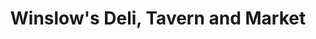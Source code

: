 ---
title: "Winslow's Deli, Tavern and Market"
url: /greenville/winslows-deli-tavern-and-market/
shop: Feinkost
---